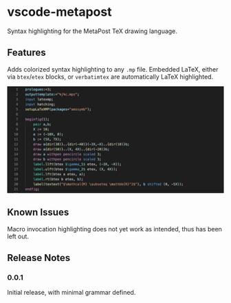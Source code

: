 # vscode-metapost

Syntax highlighting for the MetaPost TeX drawing language.

## Features

Adds colorized syntax highlighting to any `.mp` file. Embedded LaTeX, either via `btex`/`etex` blocks, or `verbatimtex` are automatically LaTeX highlighted.

![feature X](images/example-highlight.png)

## Known Issues

Macro invocation highlighting does not yet work as intended, thus has been left out.

## Release Notes

### 0.0.1

Initial release, with minimal grammar defined.